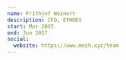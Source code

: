 ```yaml
---
name: Frithjof Weinert
description: CFO, ETHDEV
start: Mar 2015
end: Jun 2017
social:
  website: https://www.mesh.xyz/team
---
```


